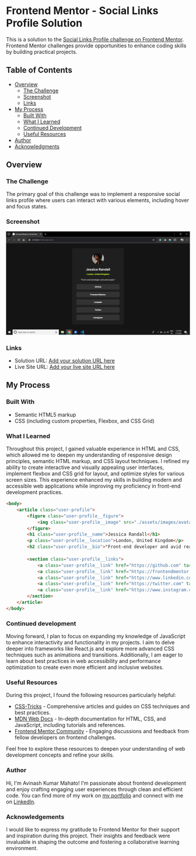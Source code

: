 # Frontend Mentor - Social Links Profile Solution

This is a solution to the [Social Links Profile challenge on Frontend Mentor](https://www.frontendmentor.io/challenges/social-links-profile-UG32l9m6dQ). Frontend Mentor challenges provide opportunities to enhance coding skills by building practical projects.

## Table of Contents

- [Overview](#overview)
  - [The Challenge](#the-challenge)
  - [Screenshot](#screenshot)
  - [Links](#links)
- [My Process](#my-process)
  - [Built With](#built-with)
  - [What I Learned](#what-i-learned)
  - [Continued Development](#continued-development)
  - [Useful Resources](#useful-resources)
- [Author](#author)
- [Acknowledgments](#acknowledgments)

## Overview

### The Challenge

The primary goal of this challenge was to implement a responsive social links profile where users can interact with various elements, including hover and focus states.

### Screenshot

![Social Links Profile Preview](./assets/images/Screenshot.png)

### Links

- Solution URL: [Add your solution URL here](https://your-solution-url.com)
- Live Site URL: [Add your live site URL here](https://your-live-site-url.com)

## My Process

### Built With

- Semantic HTML5 markup
- CSS (including custom properties, Flexbox, and CSS Grid)

### What I Learned


Throughout this project, I gained valuable experience in HTML and CSS, which allowed me to deepen my understanding of responsive design principles, semantic HTML markup, and CSS layout techniques. I refined my ability to create interactive and visually appealing user interfaces, implement flexbox and CSS grid for layout, and optimize styles for various screen sizes. This experience enhanced my skills in building modern and accessible web applications while improving my proficiency in front-end development practices.

```html
<body>
    <article class="user-profile">
        <figure class="user-profile__figure">
            <img class="user-profile__image" src="./assets/images/avatar-jessica.jpeg" alt="avatar" />
        </figure>
        <h1 class="user-profile__name">Jessica Randall</h1>
        <p class="user-profile__location">London, United Kingdom</p>
        <h2 class="user-profile__bio">"Front-end developer and avid reader."</h2>

        <section class="user-profile__links">
            <a class="user-profile__link" href="https://github.com" target="_blank">GitHub</a>
            <a class="user-profile__link" href="https://frontendmentor.io" target="_blank">Frontend Mentor</a>
            <a class="user-profile__link" href="https://www.linkedin.com" target="_blank">LinkedIn</a>
            <a class="user-profile__link" href="https://twitter.com" target="_blank">Twitter</a>
            <a class="user-profile__link" href="https://www.instagram.com" target="_blank">Instagram</a>
        </section>
    </article>
</body>
```
### Continued development
Moving forward, I plan to focus on expanding my knowledge of JavaScript to enhance interactivity and functionality in my projects. I aim to delve deeper into frameworks like React.js and explore more advanced CSS techniques such as animations and transitions. Additionally, I am eager to learn about best practices in web accessibility and performance optimization to create even more efficient and inclusive websites.

### Useful Resources

During this project, I found the following resources particularly helpful:

- [CSS-Tricks](https://css-tricks.com/) - Comprehensive articles and guides on CSS techniques and best practices.
- [MDN Web Docs](https://developer.mozilla.org/en-US/) - In-depth documentation for HTML, CSS, and JavaScript, including tutorials and references.
- [Frontend Mentor Community](https://www.frontendmentor.io/community) - Engaging discussions and feedback from fellow developers on frontend challenges.

Feel free to explore these resources to deepen your understanding of web development concepts and refine your skills.

### Author

Hi, I'm Avinash Kumar Mahato! I'm passionate about frontend development and enjoy crafting engaging user experiences through clean and efficient code. You can find more of my work on [my portfolio](https://www.your-portfolio.com) and connect with me on [LinkedIn](https://www.twitter.com/yourusername).

### Acknowledgements

I would like to express my gratitude to Frontend Mentor for their support and inspiration during this project. Their insights and feedback were invaluable in shaping the outcome and fostering a collaborative learning environment.

